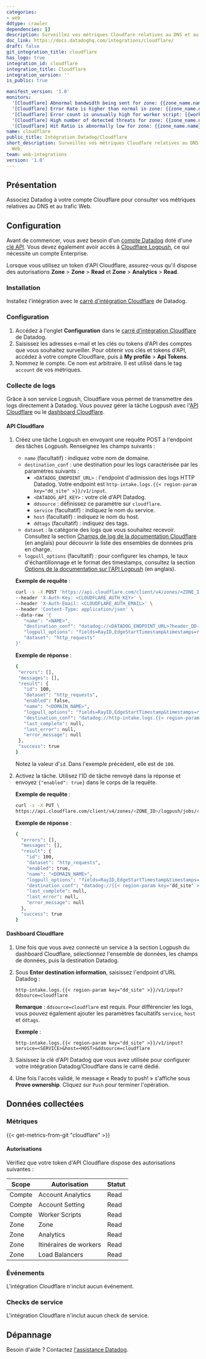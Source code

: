 ```yaml
---
categories:
- web
ddtype: crawler
dependencies: []
description: Surveillez vos métriques Cloudfare relatives au DNS et au trafic Web.
doc_link: https://docs.datadoghq.com/integrations/cloudflare/
draft: false
git_integration_title: cloudflare
has_logo: true
integration_id: cloudflare
integration_title: Cloudflare
integration_version: ''
is_public: true

manifest_version: '1.0'
monitors:
  '[Cloudflare] Abnormal bandwidth being sent for zone: {{zone_name.name}}': assets/monitors/bandwidth.json
  '[Cloudflare] Error Rate is higher than normal in zone: {{zone_name.name}}': assets/monitors/error_rate.json
  '[Cloudflare] Error count is unusually high for worker script: {{worker_script.name}}': assets/monitors/worker_error.json
  '[Cloudflare] High number of detected threats for zone: {{zone_name.name}}': assets/monitors/threats.json
  '[Cloudflare] Hit Ratio is abnormally low for zone: {{zone_name.name}}': assets/monitors/hit_ratio.json
name: cloudflare
public_title: Intégration Datadog/Cloudflare
short_description: Surveillez vos métriques Cloudfare relatives au DNS et au trafic
  Web.
team: web-integrations
version: '1.0'
---
```


## Présentation

Associez Datadog à votre compte Cloudflare pour consulter vos métriques relatives au DNS et au trafic Web.

## Configuration

Avant de commencer, vous avez besoin d'un [compte Datadog][1] doté d'une [clé API][2]. Vous devez également avoir accès à [Cloudflare Logpush][3], ce qui nécessite un compte Enterprise.

Lorsque vous utilisez un token d'API Cloudflare, assurez-vous qu'il dispose des autorisations **Zone** > **Zone** > **Read** et **Zone** > **Analytics** > **Read**.

### Installation

Installez l'intégration avec le [carré d'intégration Cloudflare][4] de Datadog.

### Configuration

1. Accédez à l'onglet **Configuration** dans le [carré d'intégration Cloudflare][4] de Datadog.
2. Saisissez les adresses e-mail et les clés ou tokens d'API des comptes que vous souhaitez surveiller. Pour obtenir vos clés et tokens d'API, accédez à votre compte Cloudflare, puis à **My profile** > **Api Tokens**.
3. Nommez le compte. Ce nom est arbitraire. Il est utilisé dans le tag `account` de vos métriques.

### Collecte de logs

Grâce à son service Logpush, Cloudflare vous permet de transmettre des logs directement à Datadog. Vous pouvez gérer la tâche Logpush avec l'[API Cloudflare](#api-cloudflare) ou le [dashboard Cloudflare](#dashboard-cloudflare).

#### API Cloudflare

1. Créez une tâche Logpush en envoyant une requête POST à l'endpoint des tâches Logpush. Renseignez les champs suivants :
    * `name` (facultatif) : indiquez votre nom de domaine.
    * `destination_conf` : une destination pour les logs caractérisée par les paramètres suivants :
        * `<DATADOG_ENDPOINT_URL>` : l'endpoint d'admission des logs HTTP Datadog. Votre endpoint est `http-intake.logs.{{< region-param key="dd_site" >}}/v1/input`.
        * `<DATADOG_API_KEY>` : votre clé d'API Datadog.
        * `ddsource` : définissez ce paramètre sur `cloudflare`.
        * `service` (facultatif) : indiquez le nom du service.
        * `host` (facultatif) : indiquez le nom du host.
        * `ddtags` (facultatif) : indiquez des tags.
    * `dataset` : la catégorie des logs que vous souhaitez recevoir. Consultez la section [Champs de log de la documentation Cloudflare][5] (en anglais) pour découvrir la liste des ensembles de données pris en charge.
    * `logpull_options` (facultatif) : pour configurer les champs, le taux d'échantillonnage et le format des timestamps, consultez la section [Options de la documentation sur l'API Logpush][6] (en anglais).

    **Exemple de requête** :

    ```bash
    curl -s -X POST 'https://api.cloudflare.com/client/v4/zones/<ZONE_ID>/logpush/jobs' \
    --header 'X-Auth-Key: <CLOUDFLARE_AUTH_KEY>' \
    --header 'X-Auth-Email: <CLOUDFLARE_AUTH_EMAIL>' \
    --header 'Content-Type: application/json' \
    --data-raw '{
       "name": "<NAME>",
       "destination_conf": "datadog://<DATADOG_ENDPOINT_URL>?header_DD-API-KEY=<DATADOG_API_KEY>&ddsource=cloudflare&service=cloudflare&ddtags=env:dev",
       "logpull_options": "fields=RayID,EdgeStartTimestamp&timestamps=rfc3339",
       "dataset": "http_requests"
    }'
    ```

    **Exemple de réponse** :

    ```bash
    {
     "errors": [],
     "messages": [],
     "result": {
       "id": 100,
       "dataset": "http_requests",
       "enabled": false,
       "name": "<DOMAIN_NAME>",
       "logpull_options": "fields=RayID,EdgeStartTimestamp&timestamps=rfc3339",
       "destination_conf": "datadog://http-intake.logs.{{< region-param key="dd_site" >}}/v1/input?header_DD-API-KEY=<DD-API-KEY>&ddsource=cloudflare&service=cloudflare&ddtags=env:dev",
       "last_complete": null,
       "last_error": null,
       "error_message": null
     },
     "success": true
    }
    ```

    Notez la valeur d'`id`. Dans l'exemple précédent, elle est de `100`.

2. Activez la tâche. Utilisez l'ID de tâche renvoyé dans la réponse et envoyez `{"enabled": true}` dans le corps de la requête.

    **Exemple de requête** :

    ```bash
    curl -s -X PUT \
    https://api.cloudflare.com/client/v4/zones/<ZONE_ID>/logpush/jobs/<JOB_ID> -d'{"enabled":true}' | jq .
    ```

    **Exemple de réponse** :

    ```bash
    {
      "errors": [],
      "messages": [],
      "result": {
        "id": 100,
        "dataset": "http_requests",
        "enabled": true,
        "name": "<DOMAIN_NAME>",
        "logpull_options": "fields=RayID,EdgeStartTimestamp&timestamps=rfc3339",
        "destination_conf": "datadog://{{< region-param key="dd_site" >}}?header_DD-API-KEY=<DATADOG-API-KEY>",
        "last_complete": null,
        "last_error": null,
        "error_message": null
      },
      "success": true
    }
    ```

#### Dashboard Cloudflare

1. Une fois que vous avez connecté un service à la section Logpush du dashboard Cloudflare, sélectionnez l'ensemble de données, les champs de données, puis la destination Datadog.
2. Sous **Enter destination information**, saisissez l'endpoint d'URL Datadog :

    ```
    http-intake.logs.{{< region-param key="dd_site" >}}/v1/input?ddsource=cloudflare
    ```

    **Remarque** : `ddsource=cloudflare` est requis. Pour différencier les logs, vous pouvez également ajouter les paramètres facultatifs `service`, `host` et `ddtags`.

    **Exemple** :

    ```
    http-intake.logs.{{< region-param key="dd_site" >}}/v1/input?service=<SERVICE>&host=<HOST>&ddsource=cloudflare
    ```

3. Saisissez la clé d'API Datadog que vous avez utilisée pour configurer votre intégration Datadog/Cloudflare dans le carré dédié.
4. Une fois l'accès validé, le message « Ready to push! » s'affiche sous **Prove ownership**. Cliquez sur `Push` pour terminer l'opération.

## Données collectées

### Métriques
{{< get-metrics-from-git "cloudflare" >}}


#### Autorisations
Vérifiez que votre token d'API Cloudflare dispose des autorisations suivantes :

| Scope       | Autorisation         |   Statut    |
| ----------- | ------------------ | ----------- |
| Compte     | Account Analytics  |    Read     |
| Compte     | Account Setting    |    Read     |
| Compte     | Worker Scripts     |    Read     |
| Zone        | Zone               |    Read     |
| Zone        | Analytics          |    Read     |
| Zone        | Itinéraires de workers      |    Read     |
| Zone        | Load Balancers     |    Read     |

### Événements

L'intégration Cloudflare n'inclut aucun événement.

### Checks de service

L'intégration Cloudflare n'inclut aucun check de service.

## Dépannage

Besoin d'aide ? Contactez [l'assistance Datadog][8].

[1]: https://www.datadoghq.com/free-datadog-trial/
[2]: /fr/account_management/api-app-keys/#api-keys
[3]: https://developers.cloudflare.com/logs/about
[4]: https://app.datadoghq.com/account/settings#integrations/cloudflare
[5]: https://developers.cloudflare.com/logs/log-fields
[6]: https://developers.cloudflare.com/logs/logpush/logpush-configuration-api/understanding-logpush-api#options
[7]: https://github.com/DataDog/dogweb/blob/prod/integration/cloudflare/cloudflare_metadata.csv
[8]: https://docs.datadoghq.com/fr/help/
